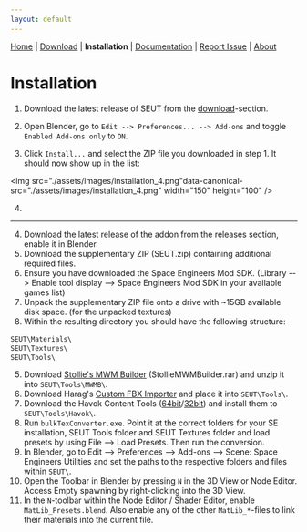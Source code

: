 ```yaml
---
layout: default
---
```


[Home](./index.html) | [Download](./download.html) | **Installation** | [Documentation](./documentation.html) | [Report Issue](https://github.com/enenra/space-engineers-utilities/issues/new) | [About](./about.html)

# Installation

1. Download the latest release of SEUT from the [download](./download.html)-section.

2. Open Blender, go to `Edit --> Preferences... --> Add-ons` and toggle `Enabled Add-ons only` to `ON`.

3. Click `Install...` and select the ZIP file you downloaded in step 1. It should now show up in the list:

<img src="./assets/images/installation_4.png"data-canonical-src="./assets/images/installation_4.png" width="150" height="100" />

4. 

---

4. Download the latest release of the addon from the releases section, enable it in Blender.
5. Download the supplementary ZIP (SEUT.zip) containing additional required files.
6. Ensure you have downloaded the Space Engineers Mod SDK. (Library --> Enable tool display --> Space Engineers Mod SDK in your available games list)
7. Unpack the supplementary ZIP file onto a drive with ~15GB available disk space. (for the unpacked textures)
8. Within the resulting directory you should have the following structure:
```
SEUT\Materials\
SEUT\Textures\
SEUT\Tools\
```
5. Download [Stollie's MWM Builder](https://github.com/cstahlhut/MWMBuilder/releases) (StollieMWMBuilder.rar) and unzip it into `SEUT\Tools\MWMB\`.
6. Download Harag's [Custom FBX Importer](https://github.com/harag-on-steam/fbximporter/releases/tag/havok2013.1-fbx2015.1) and place it into `SEUT\Tools\`.
7. Download the Havok Content Tools ([64bit](https://drive.google.com/open?id=1bXqAcIvzTHpxuAcMogduHqohL0zXq90i)/[32bit](https://drive.google.com/open?id=1DL3-evI3LSIstVTjYvjw01rtpI3iAhDh)) and install them to `SEUT\Tools\Havok\`.
8. Run `bulkTexConverter.exe`. Point it at the correct folders for your SE installation, SEUT Tools folder and SEUT Textures folder and load presets by using File --> Load Presets. Then run the conversion.
9. In Blender, go to Edit --> Preferences --> Add-ons --> Scene: Space Engineers Utilities and set the paths to the respective folders and files within `SEUT\`.
10. Open the Toolbar in Blender by pressing `N` in the 3D View or Node Editor. Access Empty spawning by right-clicking into the 3D View.
11. In the `N`-toolbar within the Node Editor / Shader Editor, enable `MatLib_Presets.blend`. Also enable any of the other `MatLib_*`-files to link their materials into the current file.